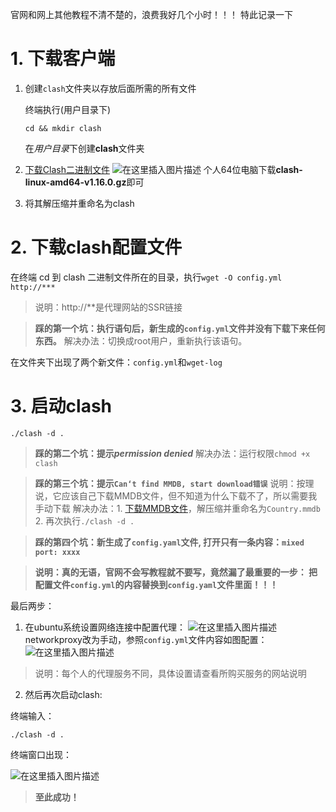 官网和网上其他教程不清不楚的，浪费我好几个小时！！！
特此记录一下

# 1. 下载客户端

 1. 创建`clash`文件夹以存放后面所需的所有文件
 
 	终端执行(用户目录下)
	```
	cd && mkdir clash
	```
	在*用户目录*下创建**clash**文件夹
 2. [下载Clash二进制文件](https://github.com/Dreamacro/clash/releases)
![在这里插入图片描述](https://img-blog.csdnimg.cn/d04292718a244ffe8619883fe5f637a3.png)
个人64位电脑下载**clash-linux-amd64-v1.16.0.gz**即可
3. 将其解压缩并重命名为clash
	

# 2.  下载clash配置文件
在终端 cd 到 clash 二进制文件所在的目录，执行`wget -O config.yml http://***`

> 说明：http://**是代理网站的SSR链接

> **踩的第一个坑：执行语句后，新生成的`config.yml`文件并没有下载下来任何东西。**
> 解决办法：切换成root用户，重新执行该语句。

在文件夹下出现了两个新文件：`config.yml`和`wget-log`
# 3. 启动clash

```
./clash -d .
```
> **踩的第二个坑：提示*permission denied***
> 解决办法：运行权限`chmod +x clash`

> **踩的第三个坑：提示`Can‘t find MMDB, start download错误`**
> 说明：按理说，它应该自己下载MMDB文件，但不知道为什么下载不了，所以需要我手动下载
> 解决办法：1. [下载MMDB文件](https://gitee.com/dnqbob/sp_engine/blob/SPcn-01-02-20/GeoLite2-Country.mmdb.gz)，解压缩并重命名为`Country.mmdb`
> 2. 再次执行`./clash -d .`

> **踩的第四个坑：新生成了`config.yaml`文件, 打开只有一条内容：`mixed port: xxxx`**

> **说明：真的无语，官网不会写教程就不要写，竟然漏了最重要的一步：
> 把配置文件`config.yml`的内容替换到`config.yaml`文件里面！！！**

最后两步：
1. 在ubuntu系统设置网络连接中配置代理：
![在这里插入图片描述](https://img-blog.csdnimg.cn/f44cfc2c8ffa49209ae4f260ed0b4781.png)
networkproxy改为手动，参照`config.yml`文件内容如图配置：
![在这里插入图片描述](https://img-blog.csdnimg.cn/0c216ca9fe3b4f13a593593d4066bc4c.png)
> 说明：每个人的代理服务不同，具体设置请查看所购买服务的网站说明

2. 然后再次启动clash: 

终端输入：
```
./clash -d .
```

终端窗口出现：

![在这里插入图片描述](https://img-blog.csdnimg.cn/b4fa45ba28db450c9edaa5d7ba23316c.png)

> **至此成功！**
